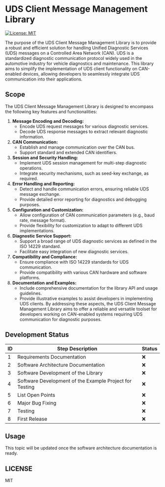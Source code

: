 # UDS Client Message Management Library
[![License: MIT](https://img.shields.io/badge/License-MIT-yellow.svg)](https://opensource.org/licenses/MIT)

The purpose of the UDS Client Message Management Library is to provide a robust and efficient solution for handling Unified Diagnostic Services (UDS) messages on a Controlled Area Network (CAN). UDS is a standardized diagnostic communication protocol widely used in the automotive industry for vehicle diagnostics and maintenance. This library aims to simplify the implementation of UDS client functionality on CAN-enabled devices, allowing developers to seamlessly integrate UDS communication into their applications.

## Scope
The UDS Client Message Management Library is designed to encompass the following key features and functionalities:
1. **Message Encoding and Decoding:**
   - Encode UDS request messages for various diagnostic services.
   - Decode UDS response messages to extract relevant diagnostic information.
2. **CAN Communication:**
   - Establish and manage communication over the CAN bus.
   - Support standard and extended CAN identifiers.
3. **Session and Security Handling:**
   - Implement UDS session management for multi-step diagnostic operations.
   - Integrate security mechanisms, such as seed-key exchange, as required.
4. **Error Handling and Reporting:**
   - Detect and handle communication errors, ensuring reliable UDS message exchange.
   - Provide detailed error reporting for diagnostics and debugging purposes.
5. **Configuration and Customization:**
   - Allow configuration of CAN communication parameters (e.g., baud rate, message format).
   - Provide flexibility for customization to adapt to different UDS implementations.
6. **Diagnostic Service Support:**
   - Support a broad range of UDS diagnostic services as defined in the ISO 14229 standard.
   - Facilitate easy integration of new diagnostic services.
7. **Compatibility and Compliance:**
   - Ensure compliance with ISO 14229 standards for UDS communication.
   - Provide compatibility with various CAN hardware and software platforms.
8. **Documentation and Examples:**
   - Include comprehensive documentation for the library API and usage guidelines.
   - Provide illustrative examples to assist developers in implementing UDS clients.
By addressing these aspects, the UDS Client Message Management Library aims to offer a reliable and versatile toolset for developers working on CAN-enabled systems requiring UDS communication for diagnostic purposes.

## Development Status
| ID | Step Description | Status |
| - | - | - |
| 1 | Requirements Documentation | ❌ |
| 2 | Software Architecture Documentation | ❌ |
| 3 | Software Development of the Library | ❌ |
| 4 | Software Development of the Example Project for Testing | ❌ |
| 5 | List Open Points | ❌ |
| 6 | Major Bug Fixing | ❌ |
| 7 | Testing | ❌ |
| 8 | First Release | ❌ |

## Usage
This topic will be updated once the software architecture documentation is ready.

## LICENSE
MIT
